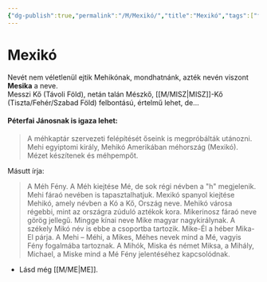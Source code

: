 ```yaml
---
{"dg-publish":true,"permalink":"/M/Mexikó/","title":"Mexikó","tags":["formatted🟢"],"created":"2023-10-03T11:29","updated":"2023-10-03T11:29"}
---
```



# Mexikó

Nevét nem véletlenül ejtik Mehikónak, mondhatnánk, azték nevén viszont **Mesika** a neve.  
Messzi Kő (Távoli Föld), netán talán Mészkő, [[M/MISZ\|MISZ]]-Kő (Tiszta/Fehér/Szabad Föld) felbontású, értelmű lehet, de...

#### Péterfai Jánosnak is igaza lehet:

> A méhkaptár szervezeti felépítését őseink is megpróbálták utánozni. Mehi egyiptomi király, Mehikó Amerikában méhország (Mexikó). Mézet készítenek és méhpempőt.  

Másutt írja:  
> A Méh Fény. A Méh kiejtése Mé, de sok régi névben a "h" megjelenik. Mehi fáraó nevében is tapasztalhatjuk. Mexikó spanyol kiejtése Mehikó, amely névben a Kó a Kő, Ország neve. Mehikó városa régebbi, mint az országra zúduló aztékok kora. Mikerinosz fáraó neve görög jellegű. Mingge kínai neve Mike magyar nagykirálynak. A székely Mikó név is ebbe a csoportba tartozik. Mike-Él a héber Mika-El párja. A Mehi – Méhi, a Mikes, Méhes nevek mind a Mé, vagyis Fény fogalmába tartoznak. A Mihók, Miska és német Miksa, a Mihály, Michael, a Miske mind a Mé Fény jelentéséhez kapcsolódnak.  
- Lásd még [[M/ME\|ME]].  